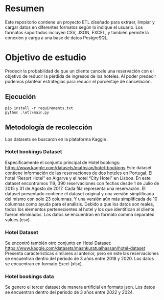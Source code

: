 # Resumen
Este repositorio contiene un proyecto ETL diseñado para extraer, limpiar y cargar datos en diferentes formatos según lo indique el usuario. Los formatos soportados incluyen CSV, JSON, EXCEL, y también permite la conexión y carga a una base de datos PostgreSQL.

# Objetivo de estudio
Predecir la probabilidad de que un cliente cancele una reservación con el objetivo de reducir la pérdida de ingresos de los hoteles. Al poder predecir podemos plantear estrategias para reducir el porcentaje de cancelación.

## Ejecución
```
pip install -r requirements.txt
python .\etl\main.py
```

## Metodología de recolección
Los datasets se buscaron en la plataforma Kaggle .

### Hotel bookings Dataset
Especificamente el conjunto principal de Hotel bookings: https://www.kaggle.com/datasets/mathsian/hotel-bookings Este dataset contiene información de las reservaciones de dos hoteles en Portugal. El hotel “Resort Hotel” en Algarve y el hotel “City Hotel” en Lisboa. En este dataset encontramos 119, 390 reservaciones con fechas desde 1 de Julio de 2015 y 31 de Agosto de 2017. Cada fila representa una reservación. El dataset presentado contiene el dataset original y una versión simplificada del mismo con solo 23 columnas. Y una versión aún más simplificada de 10 columnas como ayuda para el análisis. Debido a que los datos son reales, todos los elementos pertenecientes al hotel y los que identifican al cliente fueron eliminados. Los datos se encuentran en formato comma separated values (csv).

### Hotel Dataset
Se encontró también otro conjunto en Hotel Dataset: https://www.kaggle.com/datasets/mashkuratualhassan/hotel-dataset Presenta características similares al anterior, pero en este las reservaciones se encuentran dentro del periodo de 3 años entre 2018 y 2020. Los datos se encuentran en formato Excel (xlsx).

### Hotel bookings data
Se genero el tercer dataset de manera artificial en formato json. Los datos se encuentran dentro del periodo de 3 años entre 2022 y 2024.
